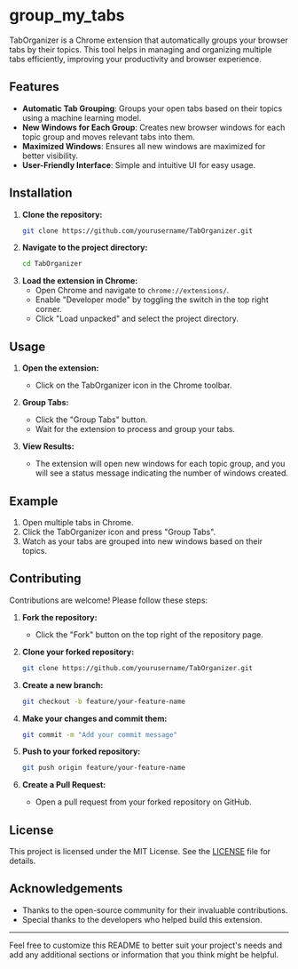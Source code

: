 # group_my_tabs

TabOrganizer is a Chrome extension that automatically groups your browser tabs by their topics. This tool helps in managing and organizing multiple tabs efficiently, improving your productivity and browser experience.

## Features

- **Automatic Tab Grouping**: Groups your open tabs based on their topics using a machine learning model.
- **New Windows for Each Group**: Creates new browser windows for each topic group and moves relevant tabs into them.
- **Maximized Windows**: Ensures all new windows are maximized for better visibility.
- **User-Friendly Interface**: Simple and intuitive UI for easy usage.

## Installation

1. **Clone the repository:**
    ```bash
    git clone https://github.com/yourusername/TabOrganizer.git
    ```
2. **Navigate to the project directory:**
    ```bash
    cd TabOrganizer
    ```
3. **Load the extension in Chrome:**
    - Open Chrome and navigate to `chrome://extensions/`.
    - Enable "Developer mode" by toggling the switch in the top right corner.
    - Click "Load unpacked" and select the project directory.

## Usage

1. **Open the extension:**
    - Click on the TabOrganizer icon in the Chrome toolbar.

2. **Group Tabs:**
    - Click the "Group Tabs" button.
    - Wait for the extension to process and group your tabs.

3. **View Results:**
    - The extension will open new windows for each topic group, and you will see a status message indicating the number of windows created.

## Example

1. Open multiple tabs in Chrome.
2. Click the TabOrganizer icon and press "Group Tabs".
3. Watch as your tabs are grouped into new windows based on their topics.

## Contributing

Contributions are welcome! Please follow these steps:

1. **Fork the repository:**
    - Click the "Fork" button on the top right of the repository page.

2. **Clone your forked repository:**
    ```bash
    git clone https://github.com/yourusername/TabOrganizer.git
    ```

3. **Create a new branch:**
    ```bash
    git checkout -b feature/your-feature-name
    ```

4. **Make your changes and commit them:**
    ```bash
    git commit -m "Add your commit message"
    ```

5. **Push to your forked repository:**
    ```bash
    git push origin feature/your-feature-name
    ```

6. **Create a Pull Request:**
    - Open a pull request from your forked repository on GitHub.

## License

This project is licensed under the MIT License. See the [LICENSE](LICENSE) file for details.

## Acknowledgements

- Thanks to the open-source community for their invaluable contributions.
- Special thanks to the developers who helped build this extension.

---

Feel free to customize this README to better suit your project's needs and add any additional sections or information that you think might be helpful.
